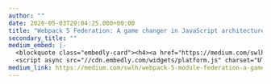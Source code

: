 ```yaml
---
author: ""
date: 2020-05-03T20:04:25.000+00:00
title: "Webpack 5 Federation: A game changer in JavaScript architecture "
secondary_title: ""
medium_embed: |-
  <blockquote class="embedly-card"><h4><a href="https://medium.com/swlh/webpack-5-module-federation-a-game-changer-to-javascript-architecture-bcdd30e02669">Webpack 5 Federation: A game changer in JavaScript architecture</a></h4><p>Module federation - The Javascript equivalent of what Apollo did with GraphQL. Multiple Webpack builds work together, sharing the dependency graph at runtime. Multiple bundles working as an SPA</p></blockquote>
  <script async src="//cdn.embedly.com/widgets/platform.js" charset="UTF-8"></script>
medium_link: https://medium.com/swlh/webpack-5-module-federation-a-game-changer-to-javascript-architecture-bcdd30e02669
---
```

